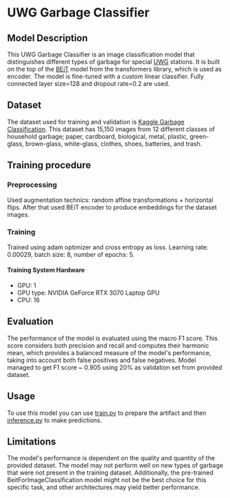 # UWG Garbage Classifier

## Model Description

This UWG Garbage Classifier is an image classification model that distinguishes different types of garbage for special [UWG](https://nowaste.com.ua) stations. It is built on the top of the [BEiT](https://huggingface.co/microsoft/beit-base-patch16-224-pt22k-ft22k) model from the transformers library, which is used as encoder. The model is fine-tuned with a custom linear classifier. Fully connected layer size=128 and dropout rate=0.2 are used.

## Dataset

The dataset used for training and validation is [Kaggle Garbage Classification](https://www.kaggle.com/datasets/mostafaabla/garbage-classification). This dataset has 15,150 images from 12 different classes of household garbage; paper, cardboard, biological, metal, plastic, green-glass, brown-glass, white-glass, clothes, shoes, batteries, and trash.

## Training procedure

### Preprocessing
Used augmentation technics: random affine transformations + horizontal flips. After that used BEiT encoder to produce embeddings for the dataset images.

### Training
Trained using adam optimizer and cross entropy as loss. Learning rate: 0.00029, batch size: 8, number of epochs: 5.

#### Training System Hardware
- GPU: 1
- GPU type: NVIDIA GeForce RTX 3070 Laptop GPU
- CPU: 16

## Evaluation

The performance of the model is evaluated using the macro F1 score. This score considers both precision and recall and computes their harmonic mean, which provides a balanced measure of the model's performance, taking into account both false positives and false negatives. Model managed to get F1 score ~ 0.905 using 20% as validation set from provided dataset.

## Usage

To use this model you can use [train.py](https://github.com/rosklyar/projector-ml-ops/blob/main/garbage-classifier/garbage-classifier/train.py) to prepare the artifact and then [inference.py](https://github.com/rosklyar/projector-ml-ops/blob/main/garbage-classifier/garbage-classifier/inference.py) to make predictions.

## Limitations

The model's performance is dependent on the quality and quantity of the provided dataset. The model may not perform well on new types of garbage that were not present in the training dataset. Additionally, the pre-trained BeitForImageClassification model might not be the best choice for this specific task, and other architectures may yield better performance.
